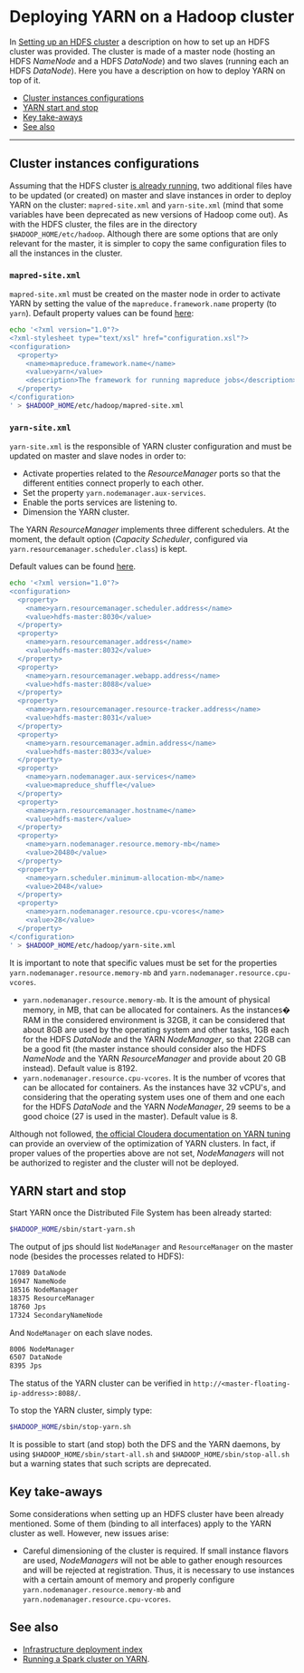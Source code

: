 # Deploying YARN on a Hadoop cluster
In [Setting up an HDFS cluster](./hadoop-cluster-setup.md) a description on how to set up an HDFS cluster was provided. The cluster is made of a master node (hosting an HDFS *NameNode* and a HDFS *DataNode*) and two slaves (running each an HDFS *DataNode*). Here you have a description on how to deploy YARN on top of it.

* [Cluster instances configurations](#cluster-instances-configurations)
* [YARN start and stop](#yarn-start-and-stop)
* [Key take-aways](#key-take-aways)
* [See also](#see-also)

----

## Cluster instances configurations
Assuming that the HDFS cluster [is already running](./hadoop-cluster-setup.md#distributed-file-system-start-and-stop), two additional files have to be updated (or created) on master and slave instances in order to deploy YARN on the cluster: `mapred-site.xml` and `yarn-site.xml` (mind that some variables have been deprecated as new versions of Hadoop come out). As with the HDFS cluster, the files are in the directory `$HADOOP_HOME/etc/hadoop`. Although there are some options that are only relevant for the master, it is simpler to copy the same configuration files to all the instances in the cluster.

### `mapred-site.xml`
`mapred-site.xml` must be created on the master node in order to activate YARN by setting the value of the `mapreduce.framework.name` property (to `yarn`). Default property values can be found [here](https://hadoop.apache.org/docs/stable/hadoop-mapreduce-client/hadoop-mapreduce-client-core/mapred-default.xml):
```bash
echo '<?xml version="1.0"?>
<?xml-stylesheet type="text/xsl" href="configuration.xsl"?>
<configuration>
  <property>
    <name>mapreduce.framework.name</name>
    <value>yarn</value>
    <description>The framework for running mapreduce jobs</description>
  </property>
</configuration>
' > $HADOOP_HOME/etc/hadoop/mapred-site.xml
```

### `yarn-site.xml`
`yarn-site.xml` is the responsible of YARN cluster configuration and must be updated on master and slave nodes in order to:
* Activate properties related to the *ResourceManager* ports so that the different entities connect properly to each other.
* Set the property `yarn.nodemanager.aux-services`. 
* Enable the ports services are listening to.
* Dimension the YARN cluster.

The YARN *ResourceManager* implements three different schedulers. At the moment, the default option (*Capacity Scheduler*, configured via `yarn.resourcemanager.scheduler.class`) is kept.

Default values can be found [here](https://hadoop.apache.org/docs/stable/hadoop-yarn/hadoop-yarn-common/yarn-default.xml).

```bash
echo '<?xml version="1.0"?>
<configuration>
  <property>
    <name>yarn.resourcemanager.scheduler.address</name>
    <value>hdfs-master:8030</value>
  </property> 
  <property>
    <name>yarn.resourcemanager.address</name>
    <value>hdfs-master:8032</value>
  </property>
  <property>
    <name>yarn.resourcemanager.webapp.address</name>
    <value>hdfs-master:8088</value>
  </property>
  <property>
    <name>yarn.resourcemanager.resource-tracker.address</name>
    <value>hdfs-master:8031</value>
  </property>
  <property>
    <name>yarn.resourcemanager.admin.address</name>
    <value>hdfs-master:8033</value>
  </property>
  <property>
    <name>yarn.nodemanager.aux-services</name>
    <value>mapreduce_shuffle</value>
  </property>
  <property>
    <name>yarn.resourcemanager.hostname</name>
    <value>hdfs-master</value>
  </property>
  <property>
    <name>yarn.nodemanager.resource.memory-mb</name>
    <value>20480</value>
  </property> 
  <property>
    <name>yarn.scheduler.minimum-allocation-mb</name>
    <value>2048</value>
  </property> 
  <property>
    <name>yarn.nodemanager.resource.cpu-vcores</name>
    <value>28</value>
  </property> 
</configuration>
' > $HADOOP_HOME/etc/hadoop/yarn-site.xml
```

It is important to note that specific values must be set for the properties `yarn.nodemanager.resource.memory-mb` and `yarn.nodemanager.resource.cpu-vcores`. 
* `yarn.nodemanager.resource.memory-mb`. It is the amount of physical memory, in MB, that can be allocated for containers. As the instances� RAM in the considered environment is 32GB, it can be considered that about 8GB are used by the operating system and other tasks, 1GB each for the HDFS *DataNode* and the YARN *NodeManager*, so that 22GB can be a good fit (the master instance should consider also the HDFS *NameNode* and the YARN *ResourceManager* and provide about 20 GB instead). Default value is 8192.
* `yarn.nodemanager.resource.cpu-vcores`. It is the number of vcores that can be allocated for containers. As the instances have 32 vCPU's, and considering that the operating system uses one of them and one each for the HDFS *DataNode* and the YARN *NodeManager*, 29 seems to be a good choice (27 is used in the master). Default value is 8.

Although not followed, [the official Cloudera documentation on YARN tuning](https://www.cloudera.com/documentation/enterprise/5-3-x/topics/cdh_ig_yarn_tuning.html) can provide an overview of the optimization of YARN clusters. In fact, if proper values of the properties above are not set, *NodeManagers* will not be authorized to register and the cluster will not be deployed.

## YARN start and stop
Start YARN once the Distributed File System has been already started:

```bash
$HADOOP_HOME/sbin/start-yarn.sh
```

The output of jps should list `NodeManager` and `ResourceManager` on the master node (besides the processes related to HDFS):
```bash
17089 DataNode
16947 NameNode
18516 NodeManager
18375 ResourceManager
18760 Jps
17324 SecondaryNameNode
```

And `NodeManager` on each slave nodes.
```bash
8006 NodeManager
6507 DataNode
8395 Jps
```

The status of the YARN cluster can be verified in `http://<master-floating-ip-address>:8088/`.

To stop the YARN cluster, simply type:
```bash
$HADOOP_HOME/sbin/stop-yarn.sh
```

It is possible to start (and stop) both the DFS and the YARN daemons, by using `$HADOOP_HOME/sbin/start-all.sh` and `$HADOOP_HOME/sbin/stop-all.sh` but a warning states that such scripts are deprecated.

## Key take-aways
Some considerations when setting up an HDFS cluster have been already mentioned. Some of them (binding to all interfaces) apply to the YARN cluster as well. However, new issues arise:
* Careful dimensioning of the cluster is required. If small instance flavors are used, *NodeManagers* will not be able to gather enough resources and will be rejected at registration. Thus, it is necessary to use instances with a certain amount of memory and properly configure `yarn.nodemanager.resource.memory-mb` and `yarn.nodemanager.resource.cpu-vcores`.

## See also
* [Infrastructure deployment index](./infrastructure.md)
* [Running a Spark cluster on YARN](./spark-yarn-cluster-setup.md).
